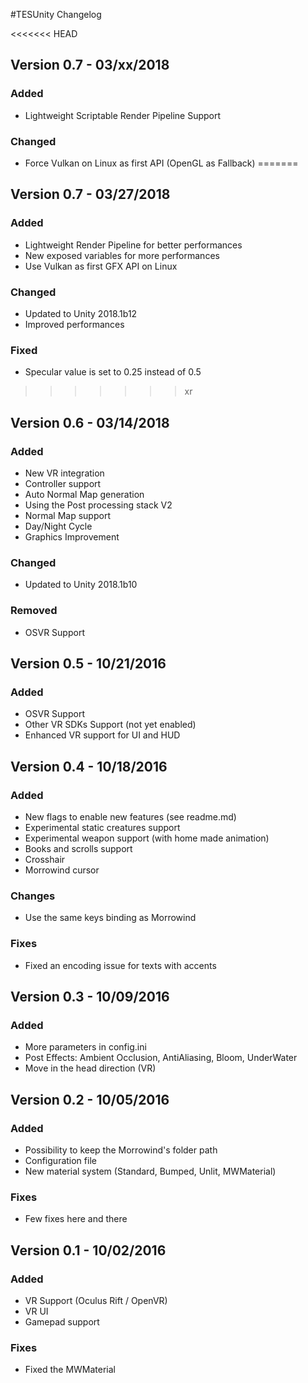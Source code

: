#TESUnity Changelog

<<<<<<< HEAD
## Version 0.7 - 03/xx/2018
### Added
- Lightweight Scriptable Render Pipeline Support

### Changed
- Force Vulkan on Linux as first API (OpenGL as Fallback)
=======
## Version 0.7 - 03/27/2018
### Added
- Lightweight Render Pipeline for better performances
- New exposed variables for more performances
- Use Vulkan as first GFX API on Linux

### Changed
- Updated to Unity 2018.1b12
- Improved performances

### Fixed
- Specular value is set to 0.25 instead of 0.5
>>>>>>> xr

## Version 0.6 - 03/14/2018
### Added
- New VR integration
- Controller support
- Auto Normal Map generation
- Using the Post processing stack V2
- Normal Map support
- Day/Night Cycle
- Graphics Improvement

### Changed
- Updated to Unity 2018.1b10

### Removed
- OSVR Support

## Version 0.5 - 10/21/2016
### Added
- OSVR Support
- Other VR SDKs Support (not yet enabled)
- Enhanced VR support for UI and HUD

## Version 0.4 - 10/18/2016
### Added
- New flags to enable new features (see readme.md)
- Experimental static creatures support
- Experimental weapon support (with home made animation)
- Books and scrolls support
- Crosshair
- Morrowind cursor

### Changes
- Use the same keys binding as Morrowind

### Fixes
- Fixed an encoding issue for texts with accents

## Version 0.3 - 10/09/2016
### Added
- More parameters in config.ini
- Post Effects: Ambient Occlusion, AntiAliasing, Bloom, UnderWater
- Move in the head direction (VR)

## Version 0.2 - 10/05/2016
### Added
- Possibility to keep the Morrowind's folder path
- Configuration file
- New material system (Standard, Bumped, Unlit, MWMaterial)
### Fixes
- Few fixes here and there

## Version 0.1 - 10/02/2016
### Added
- VR Support (Oculus Rift / OpenVR)
- VR UI
- Gamepad support
### Fixes
- Fixed the MWMaterial